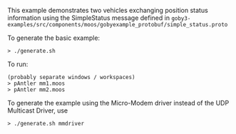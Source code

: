 This example demonstrates two vehicles exchanging position status information using the SimpleStatus message defined in `goby3-examples/src/components/moos/gobyexample_protobuf/simple_status.proto`

To generate the basic example:

```
> ./generate.sh
```

To run:

```
(probably separate windows / workspaces)
> pAntler mm1.moos
> pAntler mm2.moos
```

To generate the example using the Micro-Modem driver instead of the UDP Multicast Driver, use

```
> ./generate.sh mmdriver
```

